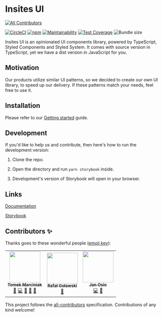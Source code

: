 # Insites UI

<!-- ALL-CONTRIBUTORS-BADGE:START - Do not remove or modify this section -->
[![All Contributors](https://img.shields.io/badge/all_contributors-3-orange.svg?style=flat-square)](#contributors-)
<!-- ALL-CONTRIBUTORS-BADGE:END -->
[![CircleCI](https://circleci.com/gh/insites-co/insites-ui.svg?style=svg)](https://circleci.com/gh/insites-co/insites-ui)
[![npm](https://img.shields.io/npm/v/insites-ui)](https://www.npmjs.com/package/insites-ui)
[![Maintainability](https://api.codeclimate.com/v1/badges/9399a73d71d005fa8bd4/maintainability)](https://codeclimate.com/github/insites-co/insites-ui/maintainability)
[![Test Coverage](https://api.codeclimate.com/v1/badges/9399a73d71d005fa8bd4/test_coverage)](https://codeclimate.com/github/insites-co/insites-ui/test_coverage)
![Bundle size](https://badgen.net/bundlephobia/minzip/insites-ui)

Insites UI is an opinionated UI components library, powered by TypeScript, 
Styled Components and Styled System. It comes with source version in TypeScript,
yet we have a dist version in JavaScript for you.

## Motivation

Our products utilize similar UI patterns, so we decided to create our
own UI library, to speed up our delivery. If these patterns match your
needs, feel free to use it.

## Installation

Please refer to our [Getting started](https://insites.sodify.co/getting-started/) guide.

## Development

If you'd like to help us and contribute, then here's how to run the development version:

1. Clone the repo.

2. Open the directory and run `yarn storybook` inside.

3. Development's version of Storybook will open in your browser.

## Links

[Documentation](https://insites.sodify.co/)

[Storybook](https://insites-storybook.sodify.co/)

## Contributors ✨

Thanks goes to these wonderful people ([emoji key](https://allcontributors.org/docs/en/emoji-key)):

<!-- ALL-CONTRIBUTORS-LIST:START - Do not remove or modify this section -->
<!-- prettier-ignore-start -->
<!-- markdownlint-disable -->
<table>
  <tr>
    <td align="center"><a href="http://mrcnk.me"><img src="https://avatars3.githubusercontent.com/u/16132011?v=4" width="100px;" alt=""/><br /><sub><b>Tomek Marciniak</b></sub></a><br /><a href="https://github.com/insites-co/insites-ui/issues?q=author%3Amrcnk" title="Bug reports">🐛</a> <a href="https://github.com/insites-co/insites-ui/commits?author=mrcnk" title="Code">💻</a> <a href="https://github.com/insites-co/insites-ui/commits?author=mrcnk" title="Documentation">📖</a> <a href="#design-mrcnk" title="Design">🎨</a> <a href="#ideas-mrcnk" title="Ideas, Planning, & Feedback">🤔</a></td>
    <td align="center"><a href="http://rago4.github.io"><img src="https://avatars0.githubusercontent.com/u/19167236?v=4" width="100px;" alt=""/><br /><sub><b>Rafał Goławski</b></sub></a><br /><a href="https://github.com/insites-co/insites-ui/commits?author=rago4" title="Documentation">📖</a></td>
    <td align="center"><a href="https://github.com/yahoor1"><img src="https://avatars3.githubusercontent.com/u/8437765?v=4" width="100px;" alt=""/><br /><sub><b>Jan Osio</b></sub></a><br /><a href="https://github.com/insites-co/insites-ui/commits?author=yahoor1" title="Code">💻</a> <a href="https://github.com/insites-co/insites-ui/issues?q=author%3Ayahoor1" title="Bug reports">🐛</a></td>
  </tr>
</table>

<!-- markdownlint-enable -->
<!-- prettier-ignore-end -->
<!-- ALL-CONTRIBUTORS-LIST:END -->

This project follows the [all-contributors](https://github.com/all-contributors/all-contributors) specification. Contributions of any kind welcome!
